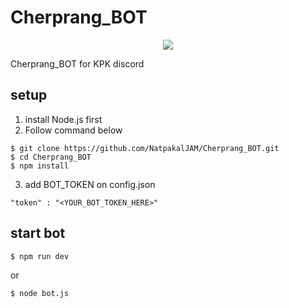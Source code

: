 # Cherprang_BOT
<p align=center>
<a target="_blank" href="http://nodejs.org/download/" title="Node version"><img src="https://img.shields.io/badge/node.js-%3E=_6.0-green.svg"></a>
</p>

Cherprang_BOT for KPK discord

## setup
1. install Node.js first
2. Follow command below
```
$ git clone https://github.com/NatpakalJAM/Cherprang_BOT.git
$ cd Cherprang_BOT
$ npm install
```
3. add BOT_TOKEN on config.json
```
"token" : "<YOUR_BOT_TOKEN_HERE>"
```

## start bot
```
$ npm run dev
```
or
```
$ node bot.js
```
